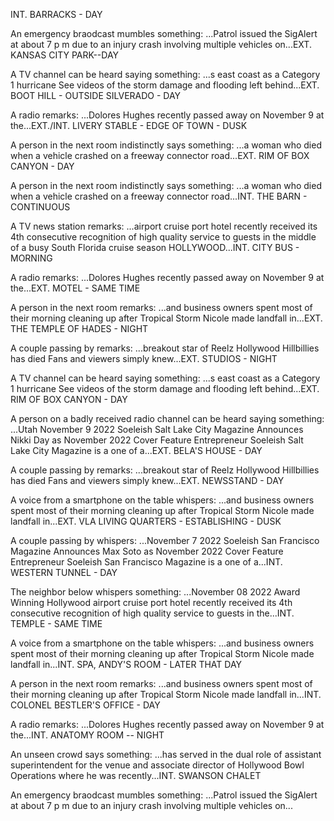 INT. BARRACKS - DAY

An emergency braodcast mumbles something: ...Patrol issued the SigAlert at about 7 p m due to an injury crash involving multiple vehicles on...EXT. KANSAS CITY PARK--DAY

A TV channel can be heard saying something: ...s east coast as a Category 1 hurricane See videos of the storm damage and flooding left behind...EXT. BOOT HILL - OUTSIDE SILVERADO - DAY

A radio remarks: ...Dolores Hughes recently passed away on November 9 at the...EXT./INT. LIVERY STABLE - EDGE OF TOWN - DUSK

A person in the next room indistinctly says something: ...a woman who died when a vehicle crashed on a freeway connector road...EXT. RIM OF BOX CANYON - DAY

A person in the next room indistinctly says something: ...a woman who died when a vehicle crashed on a freeway connector road...INT. THE BARN - CONTINUOUS

A TV news station remarks: ...airport cruise port hotel recently received its 4th consecutive recognition of high quality service to guests in the middle of a busy South Florida cruise season HOLLYWOOD...INT. CITY BUS - MORNING

A radio remarks: ...Dolores Hughes recently passed away on November 9 at the...EXT. MOTEL - SAME TIME

A person in the next room remarks: ...and business owners spent most of their morning cleaning up after Tropical Storm Nicole made landfall in...EXT. THE TEMPLE OF HADES - NIGHT

A couple passing by remarks: ...breakout star of Reelz Hollywood Hillbillies has died Fans and viewers simply knew...EXT. STUDIOS - NIGHT

A TV channel can be heard saying something: ...s east coast as a Category 1 hurricane See videos of the storm damage and flooding left behind...EXT. RIM OF BOX CANYON - DAY

A person on a badly received radio channel can be heard saying something: ...Utah November 9 2022 Soeleish Salt Lake City Magazine Announces Nikki Day as November 2022 Cover Feature Entrepreneur Soeleish Salt Lake City Magazine is a one of a...EXT. BELA'S HOUSE - DAY

A couple passing by remarks: ...breakout star of Reelz Hollywood Hillbillies has died Fans and viewers simply knew...EXT. NEWSSTAND - DAY

A voice from a smartphone on the table whispers: ...and business owners spent most of their morning cleaning up after Tropical Storm Nicole made landfall in...EXT. VLA LIVING QUARTERS - ESTABLISHING - DUSK

A couple passing by whispers: ...November 7 2022 Soeleish San Francisco Magazine Announces Max Soto as November 2022 Cover Feature Entrepreneur Soeleish San Francisco Magazine is a one of a...INT. WESTERN TUNNEL - DAY

The neighbor below whispers something: ...November 08 2022 Award Winning Hollywood airport cruise port hotel recently received its 4th consecutive recognition of high quality service to guests in the...INT. TEMPLE - SAME TIME

A voice from a smartphone on the table whispers: ...and business owners spent most of their morning cleaning up after Tropical Storm Nicole made landfall in...INT. SPA, ANDY'S ROOM - LATER THAT DAY

A person in the next room remarks: ...and business owners spent most of their morning cleaning up after Tropical Storm Nicole made landfall in...INT. COLONEL BESTLER'S OFFICE - DAY

A radio remarks: ...Dolores Hughes recently passed away on November 9 at the...INT. ANATOMY ROOM -- NIGHT

An unseen crowd says something: ...has served in the dual role of assistant superintendent for the venue and associate director of Hollywood Bowl Operations where he was recently...INT. SWANSON CHALET

An emergency braodcast mumbles something: ...Patrol issued the SigAlert at about 7 p m due to an injury crash involving multiple vehicles on...